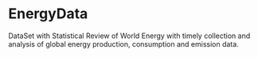 # EnergyData
DataSet with Statistical Review of World Energy with timely collection and analysis of global energy production, consumption and emission data.

